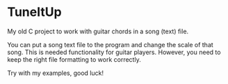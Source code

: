 # TuneItUp
My old C project to work with guitar chords in a song (text) file.

You can put a song text file to the program and change the scale of that song.
This is needed functionality for guitar players.
However, you need to keep the right file formatting to work correctly.

Try with my examples,
good luck!
